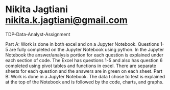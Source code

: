 # Nikita Jagtiani nikita.k.jagtiani@gmail.com
TDP-Data-Analyst-Assignment

Part A: Work is done in both excel and on a Jupyter Notebook.  Questions 1-5 are fully completed on the Jupyter Notebook using python.  In the Jupyter Notebook the answer/analysis portion for each question is explained under each section of code.  The Excel has questions 1-5 and also has question 6 completed using pivot tables and functions in excel.  There are separate sheets for each question and the answers are in green on each sheet.
Part B: Work is done in a Jupyter Notebook.  The data I chose to test is explained at the top of the Notebook and is followed by the code, charts, and graphs.

